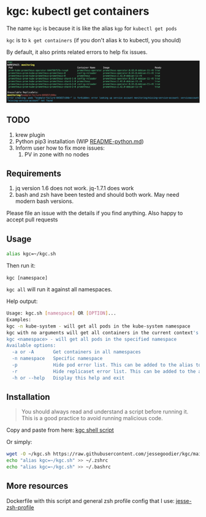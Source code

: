 # kgc: kubectl get containers

The name `kgc` is because it is like the alias `kgp` for `kubectl get pods`

`kgc` is to `k get containers` (if you don't alias k to kubectl, you should)

By default, it also prints related errors to help fix issues.

![kgc-screenshot](kgc.png)

## TODO

1. krew plugin
2. Python pip3 installation (WIP [README-python.md](README-python.md))
3. Inform user how to fix more issues:
    1. PV in zone with no nodes

## Requirements

1. jq version 1.6 does not work. jq-1.7.1 does work
2. bash and zsh have been tested and should both work. May need modern bash versions.

Please file an issue with the details if you find anything. Also happy to accept pull requests

## Usage


```sh
alias kgc=~/kgc.sh
```

Then run it:

`kgc [namespace]`

`kgc all` will run it against all namespaces.

Help output:

```sh
Usage: kgc.sh [namespace] OR [OPTION]...
Examples:
kgc -n kube-system - will get all pods in the kube-system namespace
kgc with no arguments will get all containers in the current context's namespace
kgc <namespace> - will get all pods in the specified namespace
Available options:
  -a or -A       Get containers in all namespaces
  -n namespace   Specific namespace
  -p             Hide pod error list. This can be added to the alias to make it the default behavior
  -r             Hide replicaset error list. This can be added to the alias to make it the default behavior
  -h or --help   Display this help and exit
```

## Installation

>You should always read and understand a script before running it. This is a good practice to avoid running malicious code.

Copy and paste from here: [kgc shell script](kgc.sh)

Or simply:

```sh
wget -O ~/kgc.sh https://raw.githubusercontent.com/jessegoodier/kgc/main/kgc.sh
echo "alias kgc=~/kgc.sh" >> ~/.zshrc
echo "alias kgc=~/kgc.sh" >> ~/.bashrc
```

## More resources

Dockerfile with this script and general zsh profile config that I use:
[jesse-zsh-profile](https://github.com/jessegoodier/jesse-zsh-profile)
